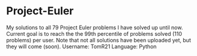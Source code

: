 # Project-Euler
My solutions to all 79 Project Euler problems I have solved up until now. Current goal is to reach the the 99th percentile of problems solved (110 problems) per user.
Note that not all solutions have been uploaded yet, but they will come (soon).
Username: TomR21
Language: Python
